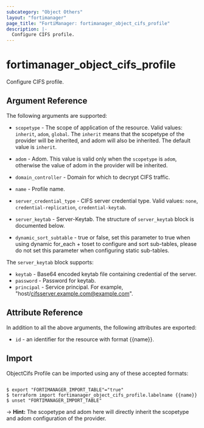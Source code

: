 ```yaml
---
subcategory: "Object Others"
layout: "fortimanager"
page_title: "FortiManager: fortimanager_object_cifs_profile"
description: |-
  Configure CIFS profile.
---
```


# fortimanager_object_cifs_profile
Configure CIFS profile.

## Argument Reference


The following arguments are supported:

* `scopetype` - The scope of application of the resource. Valid values: `inherit`, `adom`, `global`. The `inherit` means that the scopetype of the provider will be inherited, and adom will also be inherited. The default value is `inherit`.
* `adom` - Adom. This value is valid only when the `scopetype` is `adom`, otherwise the value of adom in the provider will be inherited.

* `domain_controller` - Domain for which to decrypt CIFS traffic.
* `name` - Profile name.
* `server_credential_type` - CIFS server credential type. Valid values: `none`, `credential-replication`, `credential-keytab`.

* `server_keytab` - Server-Keytab. The structure of `server_keytab` block is documented below.
* `dynamic_sort_subtable` - true or false, set this parameter to true when using dynamic for_each + toset to configure and sort sub-tables, please do not set this parameter when configuring static sub-tables.

The `server_keytab` block supports:

* `keytab` - Base64 encoded keytab file containing credential of the server.
* `password` - Password for keytab.
* `principal` - Service principal.  For example, "host/cifsserver.example.com@example.com".


## Attribute Reference

In addition to all the above arguments, the following attributes are exported:
* `id` - an identifier for the resource with format {{name}}.

## Import

ObjectCifs Profile can be imported using any of these accepted formats:
```

$ export "FORTIMANAGER_IMPORT_TABLE"="true"
$ terraform import fortimanager_object_cifs_profile.labelname {{name}}
$ unset "FORTIMANAGER_IMPORT_TABLE"
```
-> **Hint:** The scopetype and adom here will directly inherit the scopetype and adom configuration of the provider.
